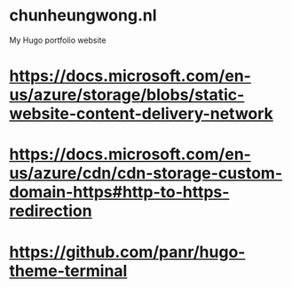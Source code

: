# chunheungwong.nl
My Hugo portfolio website



# 

# https://docs.microsoft.com/en-us/azure/storage/blobs/static-website-content-delivery-network
# https://docs.microsoft.com/en-us/azure/cdn/cdn-storage-custom-domain-https#http-to-https-redirection

# https://github.com/panr/hugo-theme-terminal